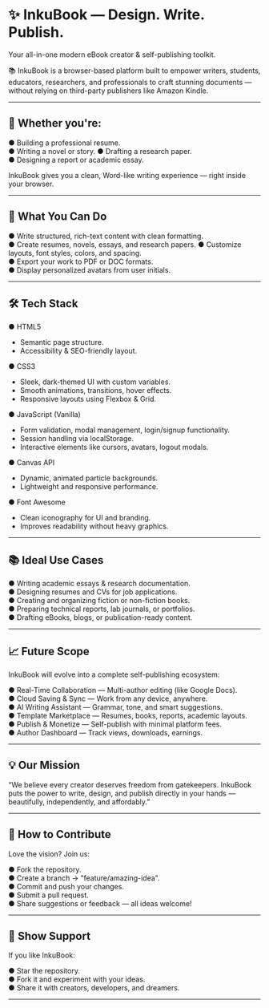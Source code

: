 # ✨ InkuBook — Design. Write. Publish.

Your all-in-one modern eBook creator & self-publishing toolkit.

📚 InkuBook is a browser-based platform built to empower writers, students, educators, researchers, and professionals to craft stunning documents — without relying on third-party publishers like Amazon Kindle.

---

## 🧾 Whether you're:

● Building a professional resume.  
● Writing a novel or story.
● Drafting a research paper.  
● Designing a report or academic essay.

InkuBook gives you a clean, Word-like writing experience — right inside your browser.

---

## 🚀 What You Can Do

● Write structured, rich-text content with clean formatting.  
● Create resumes, novels, essays, and research papers.
● Customize layouts, font styles, colors, and spacing.  
● Export your work to PDF or DOC formats.  
● Display personalized avatars from user initials.  

---

## 🛠️ Tech Stack

● HTML5  
- Semantic page structure.  
- Accessibility & SEO-friendly layout.  

● CSS3  
- Sleek, dark-themed UI with custom variables.  
- Smooth animations, transitions, hover effects.  
- Responsive layouts using Flexbox & Grid.  

● JavaScript (Vanilla)  
- Form validation, modal management, login/signup functionality.  
- Session handling via localStorage.  
- Interactive elements like cursors, avatars, logout modals.  

● Canvas API  
- Dynamic, animated particle backgrounds.  
- Lightweight and responsive performance.  

● Font Awesome  
- Clean iconography for UI and branding.  
- Improves readability without heavy graphics.

---

## 📚 Ideal Use Cases

● Writing academic essays & research documentation.  
● Designing resumes and CVs for job applications.  
● Creating and organizing fiction or non-fiction books.  
● Preparing technical reports, lab journals, or portfolios.  
● Drafting eBooks, blogs, or publication-ready content.

---

## 📈 Future Scope

InkuBook will evolve into a complete self-publishing ecosystem:

● Real-Time Collaboration — Multi-author editing (like Google Docs).  
● Cloud Saving & Sync — Work from any device, anywhere.  
● AI Writing Assistant — Grammar, tone, and smart suggestions.  
● Template Marketplace — Resumes, books, reports, academic layouts.  
● Publish & Monetize — Self-publish with minimal platform fees.  
● Author Dashboard — Track views, downloads, earnings.  

---

## 💡 Our Mission

“We believe every creator deserves freedom from gatekeepers. InkuBook puts the power to write, design, and publish directly in your hands — beautifully, independently, and affordably.”

---

## 🤝 How to Contribute

Love the vision? Join us:

● Fork the repository.  
● Create a branch → "feature/amazing-idea".  
● Commit and push your changes.  
● Submit a pull request.  
● Share suggestions or feedback — all ideas welcome!

---

## 🌟 Show Support

If you like InkuBook:

● Star the repository.  
● Fork it and experiment with your ideas.  
● Share it with creators, developers, and dreamers.

---
